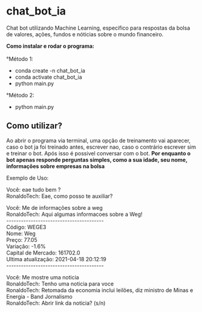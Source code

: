 # chat_bot_ia
Chat bot utilizando Machine Learning, especifico para respostas da bolsa de valores, ações, fundos e nóticias sobre o mundo financeiro.

<strong>Como instalar e rodar o programa:</strong><br><br>
°Método 1:<br>
- conda create -n chat_bot_ia<br>
- conda activate chat_bot_ia<br>
- python main.py<br>

°Método 2:<br>
- python main.py<br>

## Como utilizar?
Ao abrir o programa via terminal, uma opção de treinamento vai aparecer, caso o bot ja foi treinado antes, escrever nao, caso o contrário escrever sim e treinar o bot.
Após isso é possivel conversar com o bot. <strong>Por enquanto o bot apenas responde perguntas simples, como a sua idade, seu nome, informações sobre empresas na bolsa</strong>

Exemplo de Uso:<br>

Você: eae tudo bem ?<br>
RonaldoTech: Eae, como posso te auxiliar?<br>


Você: Me de informações sobre a weg<br>
RonaldoTech: Aqui algumas informacoes sobre a Weg!<br>
----------------------------------------<br>
Código: WEGE3<br>
Nome: Weg<br>
Preço: 77.05<br>
Variação: -1.6%<br>
Capital de Mercado: 161702.0<br>
Ultima atualização: 2021-04-18 20:12:19<br>
----------------------------------------<br>

Você: Me mostre uma noticia<br>
RonaldoTech: Tenho uma noticia para voce<br>
RonaldoTech: Retomada da economia inclui leilões, diz ministro de Minas e Energia - Band Jornalismo<br>
RonaldoTech: Abrir link da noticia? (s/n)<br>
